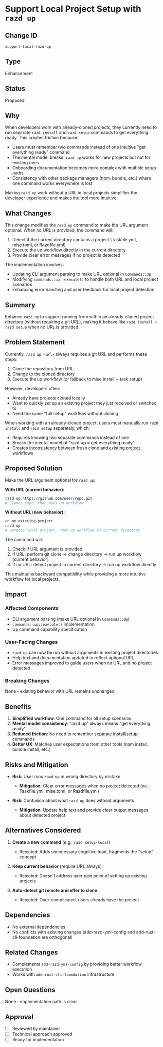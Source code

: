 # Support Local Project Setup with `razd up`

## Change ID
`support-local-razd-up`

## Type
Enhancement

## Status
Proposed

## Why
When developers work with already-cloned projects, they currently need to run separate `razd install` and `razd setup` commands to get everything ready. This creates friction because:
- Users must remember two commands instead of one intuitive "get everything ready" command
- The mental model breaks: `razd up` works for new projects but not for existing ones
- Onboarding documentation becomes more complex with multiple setup paths
- Consistency with other package managers (npm, bundle, etc.) where one command works everywhere is lost

Making `razd up` work without a URL in local projects simplifies the developer experience and makes the tool more intuitive.

## What Changes

This change modifies the `razd up` command to make the URL argument optional. When no URL is provided, the command will:

1. Detect if the current directory contains a project (Taskfile.yml, mise.toml, or Razdfile.yml)
2. Execute the up workflow directly in the current directory
3. Provide clear error messages if no project is detected

The implementation involves:
- Updating CLI argument parsing to make URL optional in `Commands::Up`
- Modifying `commands::up::execute()` to handle both URL and local project scenarios
- Enhancing error handling and user feedback for local project detection

## Summary
Enhance `razd up` to support running from within an already-cloned project directory (without requiring a git URL), making it behave like `razd install + razd setup` when no URL is provided.

## Problem Statement

Currently, `razd up <url>` always requires a git URL and performs these steps:
1. Clone the repository from URL
2. Change to the cloned directory
3. Execute the up workflow (or fallback to mise install + task setup)

However, developers often:
- Already have projects cloned locally
- Want to quickly set up an existing project they just received or switched to
- Need the same "full setup" workflow without cloning

When working with an already-cloned project, users must manually run `razd install` and `razd setup` separately, which:
- Requires knowing two separate commands instead of one
- Breaks the mental model of "razd up = get everything ready"
- Creates inconsistency between fresh clone and existing project workflows

## Proposed Solution

Make the URL argument optional for `razd up`:

**With URL (current behavior):**
```bash
razd up https://github.com/user/repo.git
# Clones repo, then runs up workflow
```

**Without URL (new behavior):**
```bash
cd my-existing-project
razd up
# Detects local project, runs up workflow in current directory
```

The command will:
1. Check if URL argument is provided
2. If URL: perform git clone → change directory → run up workflow (current behavior)
3. If no URL: detect project in current directory → run up workflow directly

This maintains backward compatibility while providing a more intuitive workflow for local projects.

## Impact

### Affected Components
- CLI argument parsing (make URL optional in `Commands::Up`)
- `commands::up::execute()` implementation
- Up command capability specification

### User-Facing Changes
- `razd up` can now be run without arguments in existing project directories
- Help text and documentation updated to reflect optional URL
- Error messages improved to guide users when no URL and no project detected

### Breaking Changes
None - existing behavior with URL remains unchanged

## Benefits
1. **Simplified workflow**: One command for all setup scenarios
2. **Mental model consistency**: "razd up" always means "get everything ready"
3. **Reduced friction**: No need to remember separate install/setup commands
4. **Better UX**: Matches user expectations from other tools (npm install, bundle install, etc.)

## Risks and Mitigation
- **Risk**: User runs `razd up` in wrong directory by mistake
  - **Mitigation**: Clear error messages when no project detected (no Taskfile.yml, mise.toml, or Razdfile.yml)
  
- **Risk**: Confusion about what `razd up` does without arguments
  - **Mitigation**: Update help text and provide clear output messages about detected project

## Alternatives Considered
1. **Create a new command** (e.g., `razd setup-local`)
   - Rejected: Adds unnecessary cognitive load, fragments the "setup" concept
   
2. **Keep current behavior** (require URL always)
   - Rejected: Doesn't address user pain point of setting up existing projects

3. **Auto-detect git remote and offer to clone**
   - Rejected: Over-complicated, users already have the project

## Dependencies
- No external dependencies
- No conflicts with existing changes (add-razd-yml-config and add-rust-cli-foundation are orthogonal)

## Related Changes
- Complements `add-razd-yml-config` by providing better workflow execution
- Works with `add-rust-cli-foundation` infrastructure

## Open Questions
None - implementation path is clear

## Approval
- [ ] Reviewed by maintainer
- [ ] Technical approach approved
- [ ] Ready for implementation
